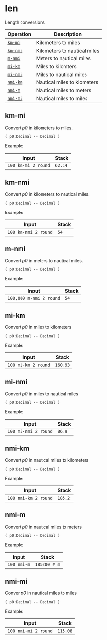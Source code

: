 <!-- Document generated by "gen-doc"; DO NOT EDIT -->
# len

Length conversions

| Operation    | Description
|--------------|---------------
| [`km-mi`](#km-mi) | Kilometers to miles
| [`km-nmi`](#km-nmi) | Kilometers to nautical miles
| [`m-nmi`](#m-nmi) | Meters to nautical miles
| [`mi-km`](#mi-km) | Miles to kilomters
| [`mi-nmi`](#mi-nmi) | Miles to nautical miles
| [`nmi-km`](#nmi-km) | Nautical miles to kiometers
| [`nmi-m`](#nmi-m) | Nautical miles to meters
| [`nmi-mi`](#nmi-mi) | Nautical miles to miles


## km-mi

Convert *p0* in kilometers to miles.

```
( p0:Decimal -- Decimal )
```

Example:

<!-- test: km-mi -->

| Input               | Stack
|---------------------|---------------
| `100 km-mi 2 round` | `62.14`

## km-nmi

Convert *p0* in kilometers to nautical miles.

```
( p0:Decimal -- Decimal )
```

Example:

<!-- test: km-nmi -->

| Input                | Stack
|----------------------|---------------
| `100 km-nmi 2 round` | `54`

## m-nmi

Convert *p0* in meters to nautical miles.

```
( p0:Decimal -- Decimal )
```

Example:

<!-- test: m-nmi -->

| Input                   | Stack
|-------------------------|---------------
| `100,000 m-nmi 2 round` | `54`

## mi-km

Convert *p0* in miles to kilometers

```
( p0:Decimal -- Decimal )
```

Example:

<!-- test: mi-km -->

| Input               | Stack
|---------------------|---------------
| `100 mi-km 2 round` | `160.93`

## mi-nmi

Convert *p0* in miles to nautical miles

```
( p0:Decimal -- Decimal )
```

Example:

<!-- test: mi-nmi -->

| Input                | Stack
|----------------------|---------------
| `100 mi-nmi 2 round` | `86.9`

## nmi-km

Convert *p0* in nautical mlies to kilometers

```
( p0:Decimal -- Decimal )
```

Example:

<!-- test: nmi-km -->

| Input                | Stack
|----------------------|---------------
| `100 nmi-km 2 round` | `185.2`

## nmi-m

Convert *p0* in nautical miles to meters

```
( p0:Decimal -- Decimal )
```

Example:

<!-- test: nmi-m -->

| Input       | Stack
|-------------|---------------
| `100 nmi-m` | `185200 # m`

## nmi-mi

Conver *p0* in nautical miles to miles

```
( p0:Decimal -- Decimal )
```

Example:

<!-- test: nmi-mi -->

| Input                | Stack
|----------------------|---------------
| `100 nmi-mi 2 round` | `115.08`
